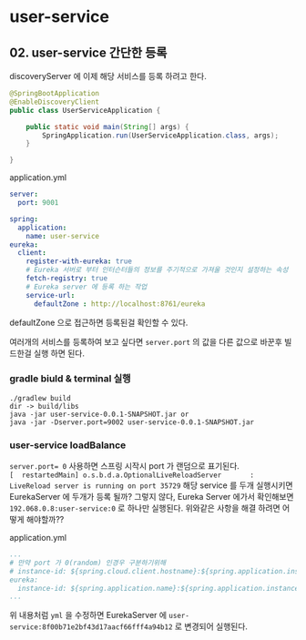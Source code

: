 # user-service

## 02. user-service 간단한 등록

discoveryServer 에 이제 해당 서비스를 등록 하려고 한다.

```java
@SpringBootApplication
@EnableDiscoveryClient
public class UserServiceApplication {

	public static void main(String[] args) {
		SpringApplication.run(UserServiceApplication.class, args);
	}

}
```

application.yml

``` yml
server:
  port: 9001

spring:
  application:
    name: user-service
eureka:
  client:
    register-with-eureka: true
    # Eureka 서버로 부터 인터슨터들의 정보를 주기적으로 가져울 것인지 설정하는 속성
    fetch-registry: true
    # Eureka server 에 등록 하는 작업
    service-url:
      defaultZone : http://localhost:8761/eureka
```

defaultZone 으로 접근하면 등록된걸 확인할 수 있다.

여러개의 서비스를 등록하여 보고 싶다면 ```server.port``` 의 값을 다른 값으로 바꾼후 빌드한걸 실행 하면 된다.

### gradle biuld & terminal 실행
```shell
./gradlew build
dir -> build/libs  
java -jar user-service-0.0.1-SNAPSHOT.jar or  
java -jar -Dserver.port=9002 user-service-0.0.1-SNAPSHOT.jar
```

### user-service loadBalance

```server.port= 0``` 사용하면 스프링 시작시 port 가 랜덤으로 표기된다.   
```[  restartedMain] o.s.b.d.a.OptionalLiveReloadServer       : LiveReload server is running on port 35729```
해당 service 를 두개 실행시키면 EurekaServer 에 두개가 등록 될까?
그렇지 않다, Eureka Server 에가서 확인해보면 ```192.068.0.8:user-service:0``` 로 하나만 실행된다.
위와같은 사항을 해결 하려면 어떻게 해야할까??

application.yml

```yml
...
# 만약 port 가 0(random) 인경우 구분하기위해
# instance-id: ${spring.cloud.client.hostname}:${spring.application.instance_id: {random.value}}
eureka:
  instance-id: ${spring.application.name}:${spring.application.instance_id:${random.value}}
...
```

위 내용처럼 ```yml``` 을 수정하면 EurekaServer 에 ```user-service:8f00b71e2bf43d17aacf66fff4a94b12``` 로 변경되어 실행된다.